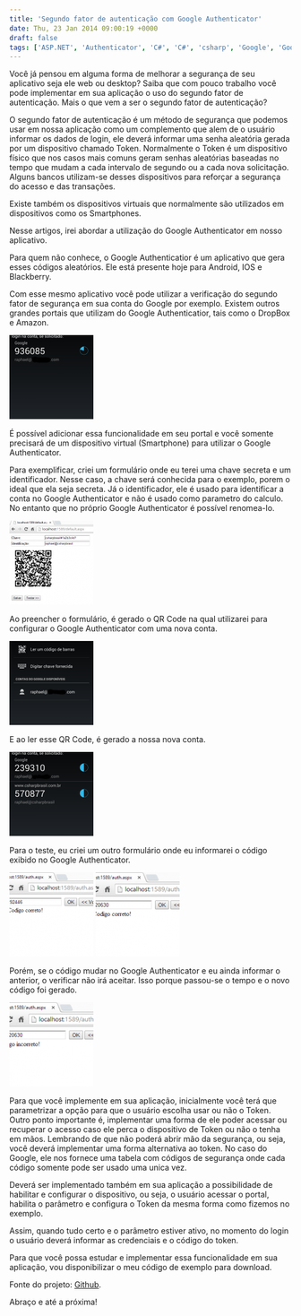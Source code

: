 ```yaml
---
title: 'Segundo fator de autenticação com Google Authenticator'
date: Thu, 23 Jan 2014 09:00:19 +0000
draft: false
tags: ['ASP.NET', 'Authenticator', 'C#', 'C#', 'csharp', 'Google', 'Google', 'Segundo Fator de Autenticação', 'Segurança', 'Segurança']
---
```


Você já pensou em alguma forma de melhorar a segurança de seu aplicativo seja ele web ou desktop? Saiba que com pouco trabalho você pode implementar em sua aplicação o uso do segundo fator de autenticação. Mais o que vem a ser o segundo fator de autenticação?

O segundo fator de autenticação é um método de segurança que podemos usar em nossa aplicação como um complemento que alem de o usuário informar os dados de login, ele deverá informar uma senha aleatória gerada por um dispositivo chamado Token. Normalmente o Token é um dispositivo físico que nos casos mais comuns geram senhas aleatórias baseadas no tempo que mudam a cada intervalo de segundo ou a cada nova solicitação. Alguns bancos utilizam-se desses dispositivos para reforçar a segurança do acesso e das transações.

Existe também os dispositivos virtuais que normalmente são utilizados em dispositivos como os Smartphones.

Nesse artigos, irei abordar a utilização do Google Authenticator em nosso aplicativo.

Para quem não conhece, o Google Authenticatior é um aplicativo que gera esses códigos aleatórios. Ele está presente hoje para Android, IOS e Blackberry.

Com esse mesmo aplicativo você pode utilizar a verificação do segundo fator de segurança em sua conta do Google por exemplo. Existem outros grandes portais que utilizam do Google Authenticatior, tais como o DropBox e Amazon.

[![Google Authenticator](/contents/2014/01/google_authenticator1-150x150.png)](/contents/2014/01/google_authenticator1.png)

É possível adicionar essa funcionalidade em seu portal e você somente precisará de um dispositivo virtual (Smartphone) para utilizar o Google Authenticator.

Para exemplificar, criei um formulário onde eu terei uma chave secreta e um identificador. Nesse caso, a chave será conhecida para o exemplo, porem o ideal que ela seja secreta. Já o identificador, ele é usado para identificar a conta no Google Authenticator e não é usado como parametro do calculo. No entanto que no próprio Google Authenticator é possível renomea-lo.

[![Formulário de geração do segundo fator](/contents/2014/01/google_authenticator2-150x150.png)](/contents/2014/01/google_authenticator2.png)

Ao preencher o formulário, é gerado o QR Code na qual utilizarei para configurar o Google Authenticator com uma nova conta.

[![Leitura de um código de barra](/contents/2014/01/google_authenticator3-150x150.png)](/contents/2014/01/google_authenticator3.png)

E ao ler esse QR Code, é gerado a nossa nova conta.

[![Google Authenticator com a conta configurada](/contents/2014/01/google_authenticator4-150x150.png)](/contents/2014/01/google_authenticator4.png)

Para o teste, eu criei um outro formulário onde eu informarei o código exibido no Google Authenticator.

[![Teste do código gerado pelo Google Authenticator](/contents/2014/01/google_authenticator5-150x150.png)](/contents/2014/01/google_authenticator5.png) [![Teste do código gerado pelo Google Authenticator](/contents/2014/01/google_authenticator6-150x150.png)](/contents/2014/01/google_authenticator6.png)

Porém, se o código mudar no Google Authenticator e eu ainda informar o anterior, o verificar não irá aceitar. Isso porque passou-se o tempo e o novo código foi gerado.

[![Teste do código gerado pelo Google Authenticator](/contents/2014/01/google_authenticator7-150x150.png)](/contents/2014/01/google_authenticator7.png)

Para que você implemente em sua aplicação, inicialmente você terá que parametrizar a opção para que o usuário escolha usar ou não o Token. Outro ponto importante é, implementar uma forma de ele poder acessar ou recuperar o acesso caso ele perca o dispositivo de Token ou não o tenha em mãos. Lembrando de que não poderá abrir mão da segurança, ou seja, você deverá implementar uma forma alternativa ao token. No caso do Google, ele nos fornece uma tabela com códigos de segurança onde cada código somente pode ser usado uma unica vez.

Deverá ser implementado também em sua aplicação a possibilidade de habilitar e configurar o dispositivo, ou seja, o usuário acessar o portal, habilita o parâmetro e configura o Token da mesma forma como fizemos no exemplo.

Assim, quando tudo certo e o parâmetro estiver ativo, no momento do login o usuário deverá informar as credenciais e o código do token.

Para que você possa estudar e implementar essa funcionalidade em sua aplicação, vou disponibilizar o meu código de exemplo para download.

Fonte do projeto: [Github](https://github.com/csharpbrasil/GoogleAuthentication).

Abraço e até a próxima!